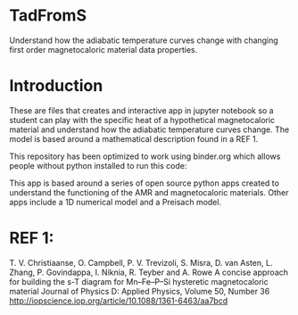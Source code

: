 # TadFromS
Understand how the adiabatic temperature curves change with changing first order magnetocaloric material data properties.

# Introduction
These are files that creates and interactive app in jupyter notebook so a student can play with the specific heat of a hypothetical magnetocaloric material and understand how the adiabatic temperature curves change. The model is based around a mathematical description found in a REF 1. 

This repository has been optimized to work using binder.org which allows people without python installed to run this code:


This app is based around a series of open source python apps created to understand the functioning of the AMR and magnetocaloric materials. Other apps include a 1D numerical model and a Preisach model.



# REF 1: 
T. V. Christiaanse, O. Campbell, P. V. Trevizoli, S. Misra, D. van Asten, L. Zhang, P. Govindappa, I. Niknia, R. Teyber and A. Rowe 
A concise approach for building the s-T diagram for Mn–Fe–P–Si hysteretic magnetocaloric material
Journal of Physics D: Applied Physics, Volume 50, Number 36
http://iopscience.iop.org/article/10.1088/1361-6463/aa7bcd

